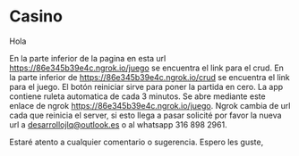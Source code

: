 # Casino
Hola

En la parte inferior de la pagina en esta url https://86e345b39e4c.ngrok.io/juego se encuentra el link para el crud.
En la parte inferior de https://86e345b39e4c.ngrok.io/crud se encuentra el link para el juego. 
El botón reiniciar sirve para poner la partida en cero.
La app contiene ruleta automatica de cada 3 minutos. 
Se abre mediante este enlace de ngrok https://86e345b39e4c.ngrok.io/juego. Ngrok cambia de url cada que reinicia el server, 
si esto llega a pasar solicité por favor la nueva url a desarrollojlq@outlook.es o al whatsapp 316 898 2961.

Estaré atento a cualquier comentario o sugerencia. Espero les guste, 
